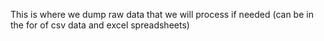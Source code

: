 This is where we dump raw data that we will process if needed (can be in the for of csv data and excel spreadsheets)